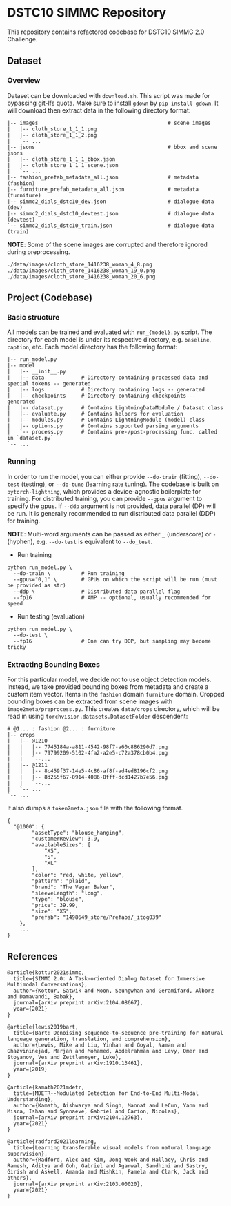 # DSTC10 SIMMC Repository

This repository contains refactored codebase for DSTC10 SIMMC 2.0 Challenge.


## Dataset
### Overview
Dataset can be downloaded with `download.sh`. This script was made for bypassing git-lfs quota. Make sure to install `gdown` by `pip install gdown`. It will download then extract data in the following directory format:

```
|-- images                                          # scene images
|   |-- cloth_store_1_1_1.png
|   |-- cloth_store_1_1_2.png
|   `-- ...
|-- jsons                                           # bbox and scene jsons
|   |-- cloth_store_1_1_1_bbox.json
|   |-- cloth_store_1_1_1_scene.json
|   `-- ...
|-- fashion_prefab_metadata_all.json                # metadata (fashion)
|-- furniture_prefab_metadata_all.json              # metadata (furniture)
|-- simmc2_dials_dstc10_dev.json                    # dialogue data (dev)
|-- simmc2_dials_dstc10_devtest.json                # dialogue data (devtest)
`-- simmc2_dials_dstc10_train.json                  # dialogue data (train)
```

**NOTE**: Some of the scene images are corrupted and therefore ignored during preprocessing.
```
./data/images/cloth_store_1416238_woman_4_8.png
./data/images/cloth_store_1416238_woman_19_0.png
./data/images/cloth_store_1416238_woman_20_6.png
```

## Project (Codebase)

### Basic structure
All models can be trained and evaluated with `run_{model}.py` script. The directory for each model is under its respective directory, e.g. `baseline`, `caption`, etc. Each model directory has the following format:

```
|-- run_model.py
|-- model
|   |-- __init__.py
|   |-- data            # Directory containing processed data and special tokens -- generated
|   |-- logs            # Directory containing logs -- generated
|   |-- checkpoints     # Directory containing checkpoints -- generated
|   |-- dataset.py      # Contains LightningDataModule / Dataset class
|   |-- evaluate.py     # Contains helpers for evaluation
|   |-- modules.py      # Contains LightningModule (model) class
|   |-- options.py      # Contains supported parsing arguments
|   `-- process.py      # Contains pre-/post-processing func. called in `dataset.py`
`-- ...
```

### Running
In order to run the model, you can either provide `--do-train` (fitting), `--do-test` (testing), or `--do-tune` (learning rate tuning). The codebase is built on `pytorch-lightning`, which provides a device-agnostic boilerplate for training. For distributed training, you can provide `--gpus` argument to specify the gpus. If `--ddp` argument is not provided, data parallel (DP) will be run. It is generally recommended to run distributed data parallel (DDP) for training.

**NOTE**: Multi-word arguments can be passed as either `_` (underscore) or `-` (hyphen), e.g. `--do-test` is equivalent to `--do_test`. 

- Run training
```shell
python run_model.py \
  --do-train \          # Run training
  --gpus="0,1" \        # GPUs on which the script will be run (must be provided as str)
  --ddp \               # Distributed data parallel flag
  --fp16                # AMP -- optional, usually recommended for speed
```

- Run testing (evaluation)
```shell
python run_model.py \
  --do-test \
  --fp16                # One can try DDP, but sampling may become tricky
```

### Extracting Bounding Boxes
For this particular model, we decide not to use object detection models. Instead, we take provided bounding boxes from metadata and create a custom item vector. Items in the `fashion` domain `furniture` domain. Cropped bounding boxes can be extracted from scene images with `image2meta/preprocess.py`. This creates `data/crops` directory, which will be read in using `torchvision.datasets.DatasetFolder` descendent:
```shell
# @1... : fashion @2... : furniture
|-- crops
|   |-- @1210
|   |   |-- 7745184a-a811-4542-98f7-a60c886290d7.png
|   |   |-- 79799209-5102-4fa2-a2e5-c72a378cb0b4.png
|   |   `--...
|   |-- @1211
|   |   |-- 8c459f37-14e5-4c86-af8f-ad4ed8196cf2.png
|   |   |-- 8d255f67-0914-4086-8fff-dcd1427b7e56.png
|   |   `--...
|   `-- ...
`-- ...
```

It also dumps a `token2meta.json` file with the following format.
```
{
  "@1000": {
        "assetType": "blouse_hanging",
        "customerReview": 3.9,
        "availableSizes": [
            "XS",
            "S",
            "XL"
        ],
        "color": "red, white, yellow",
        "pattern": "plaid",
        "brand": "The Vegan Baker",
        "sleeveLength": "long",
        "type": "blouse",
        "price": 39.99,
        "size": "XS",
        "prefab": "1498649_store/Prefabs/_itog039"
    },
    ...
}
```




<!-- ## Disambiguate (Base Boilerplate)
This directory provides a legacy boilerplate for trainer. `Trainer` class under `disambiguate/trainer.py` implements a basic training loop for disambiguation classification task with FP16, distributed training, and Tensoboard/logger monitoring. Training and evaluation loops will be implemented later for end-to-end model as well. 

## End-to-end Multimodal BART (MMBART)
Sequence-to-sequence method for multimodal end-to-end model. This will make use of: 
* Image backbone (ResNet / EfficientNet / ViT family)
* Pretrained Encoder-Decoder Language Model (BART)

The code-base and idea will be largely adopted from MDETR, current SotA for visual question answering among other multimodal tasks. We remove the need for another transformer encoder-decoder on top of BERT-like text encoder by streamlining the whole process with robustly pretrained encoder-decoder model, BART. 

## Simple CLIP (Experimental)
We modify OpenAI's CLIP (Contrastive Language-Image Pretraining) for a simple application. Our main bottleneck in implementing an end-to-end model stems from integrating non-visual metadata; explicitly converting metadata to tokens would lead to excessive memory consumption. Hence, we decide pretrain a joint embedding space between object-specific special tokens and their non-visual metadata. 

The learned joint embeddings can later replace actual token embedding for object special tokens or can be added to token embeddings to provide additional information signal to the model.  -->

## References
```
@article{kottur2021simmc,
  title={SIMMC 2.0: A Task-oriented Dialog Dataset for Immersive Multimodal Conversations},
  author={Kottur, Satwik and Moon, Seungwhan and Geramifard, Alborz and Damavandi, Babak},
  journal={arXiv preprint arXiv:2104.08667},
  year={2021}
}

@article{lewis2019bart,
  title={Bart: Denoising sequence-to-sequence pre-training for natural language generation, translation, and comprehension},
  author={Lewis, Mike and Liu, Yinhan and Goyal, Naman and Ghazvininejad, Marjan and Mohamed, Abdelrahman and Levy, Omer and Stoyanov, Ves and Zettlemoyer, Luke},
  journal={arXiv preprint arXiv:1910.13461},
  year={2019}
}

@article{kamath2021mdetr,
  title={MDETR--Modulated Detection for End-to-End Multi-Modal Understanding},
  author={Kamath, Aishwarya and Singh, Mannat and LeCun, Yann and Misra, Ishan and Synnaeve, Gabriel and Carion, Nicolas},
  journal={arXiv preprint arXiv:2104.12763},
  year={2021}
}

@article{radford2021learning,
  title={Learning transferable visual models from natural language supervision},
  author={Radford, Alec and Kim, Jong Wook and Hallacy, Chris and Ramesh, Aditya and Goh, Gabriel and Agarwal, Sandhini and Sastry, Girish and Askell, Amanda and Mishkin, Pamela and Clark, Jack and others},
  journal={arXiv preprint arXiv:2103.00020},
  year={2021}
}
```